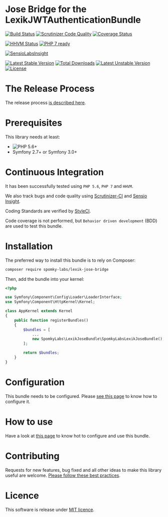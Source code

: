 Jose Bridge for the LexikJWTAuthenticationBundle
================================================

[![Build Status](https://travis-ci.org/Spomky-Labs/lexik-jose-bridge.svg?branch=master)](https://travis-ci.org/Spomky-Labs/lexik-jose-bridge)
[![Scrutinizer Code Quality](https://scrutinizer-ci.com/g/Spomky-Labs/lexik-jose-bridge/badges/quality-score.png?b=master)](https://scrutinizer-ci.com/g/Spomky-Labs/lexik-jose-bridge/?branch=master)
[![Coverage Status](https://coveralls.io/repos/github/Spomky-Labs/lexik-jose-bridge/badge.svg?branch=master)](https://coveralls.io/github/Spomky-Labs/lexik-jose-bridge?branch=master)

[![HHVM Status](http://hhvm.h4cc.de/badge/spomky-labs/lexik-jose-bridge.png)](http://hhvm.h4cc.de/package/spomky-labs/lexik-jose-bridge)
[![PHP 7 ready](http://php7ready.timesplinter.ch/Spomky-Labs/OAuth2ServerBundle/badge.svg)](https://travis-ci.org/Spomky-Labs/OAuth2ServerBundle)

[![SensioLabsInsight](https://insight.sensiolabs.com/projects/b351c9ca-b49f-4f22-925a-8e0cab6b8cb2/big.png)](https://insight.sensiolabs.com/projects/b351c9ca-b49f-4f22-925a-8e0cab6b8cb2)

[![Latest Stable Version](https://poser.pugx.org/spomky-labs/lexik-jose-bridge/v/stable.png)](https://packagist.org/packages/spomky-labs/lexik-jose-bridge)
[![Total Downloads](https://poser.pugx.org/spomky-labs/lexik-jose-bridge/downloads.png)](https://packagist.org/packages/spomky-labs/lexik-jose-bridge)
[![Latest Unstable Version](https://poser.pugx.org/spomky-labs/lexik-jose-bridge/v/unstable.png)](https://packagist.org/packages/spomky-labs/lexik-jose-bridge)
[![License](https://poser.pugx.org/spomky-labs/lexik-jose-bridge/license.png)](https://packagist.org/packages/spomky-labs/lexik-jose-bridge)


# The Release Process

The release process [is described here](doc/Release.md).

# Prerequisites

This library needs at least:
* ![PHP 5.6+](https://img.shields.io/badge/PHP-5.6%2B-ff69b4.svg)
* Symfony 2.7+ or Symfony 3.0+

# Continuous Integration

It has been successfully tested using `PHP 5.6`, `PHP 7` and `HHVM`.

We also track bugs and code quality using [Scrutinizer-CI]() and [Sensio Insight]().

Coding Standards are verified by [StyleCI]().

Code coverage is not performed, but `Behavior driven development` (BDD) are used to test this bundle. 

# Installation

The preferred way to install this bundle is to rely on Composer:

```sh
composer require spomky-labs/lexik-jose-bridge
```

Then, add the bundle into your kernel:

```php
<?php

use Symfony\Component\Config\Loader\LoaderInterface;
use Symfony\Component\HttpKernel\Kernel;

class AppKernel extends Kernel
{
    public function registerBundles()
    {
        $bundles = [
            ...
            new SpomkyLabs\LexikJoseBundle\SpomkyLabsLexikJoseBundle(),
        ];

        return $bundles;
    }
}
```

# Configuration

This bundle needs to be configured. Please [see this page](Resources/doc/Configuration.md) to know how to configure it.

# How to use

Have a look at [this page](Resources/doc/Use.md) to know hot to configure and use this bundle.

# Contributing

Requests for new features, bug fixed and all other ideas to make this library useful are welcome. [Please follow these best practices](Resources/doc/Contributing.md).

# Licence

This software is release under [MIT licence](LICENSE).
